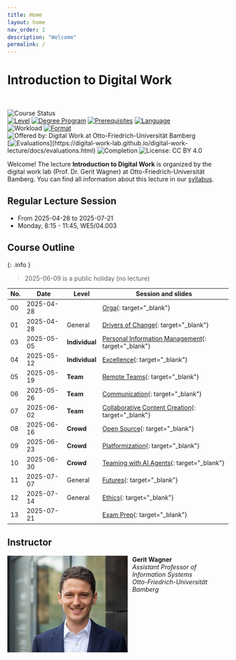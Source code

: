 ```yaml
---
title: Home
layout: home
nav_order: 1
description: "Welcome"
permalink: /
---
```


# Introduction to Digital Work

<br>

![Course Status](https://img.shields.io/badge/Course%20upcoming-Summer%20semester%202025-green)<br>
[![Level](https://img.shields.io/badge/Level-Bachelor-blue)](https://digital-work-lab.github.io/digital-work-lecture/docs/syllabus.html)
[![Degree Program](https://img.shields.io/badge/Degree%20Program-WI%20|%20ISM-blue)](https://digital-work-lab.github.io/digital-work-lecture/docs/syllabus.html)
[![Prerequisites](https://img.shields.io/badge/Prerequisites-None-blue)](https://digital-work-lab.github.io/digital-work-lecture/docs/syllabus.html)
[![Language](https://img.shields.io/badge/Language-Sessions%20in%20German,%20Materials%20in%20English-blue)](https://digital-work-lab.github.io/digital-work-lecture/docs/syllabus.html)<br>
![Workload](https://img.shields.io/badge/Work%20load-180h%20(6%20ECTS)-blue)
[![Format](https://img.shields.io/badge/Format-In%20person-blue)](https://digital-work-lab.github.io/digital-work-lecture/docs/syllabus.html)
![Offered by: Digital Work at Otto-Friedrich-Universität Bamberg](https://img.shields.io/badge/Offered%20by-%20Digital%20Work%20(Otto--Friedrich--Universit%C3%A4t%20Bamberg)-blue)<br>
[![Evaluations](https://img.shields.io/badge/Rating-★★★★★%20(4.8%20/%205)-yellow)](https://digital-work-lab.github.io/digital-work-lecture/docs/evaluations.html)
![Completion](https://img.shields.io/badge/Enrollment-30%20students-green)
![License: CC BY 4.0](https://img.shields.io/badge/License-CC%20BY%204.0-green.svg)

Welcome!
The lecture **Introduction to Digital Work** is organized by the digital work lab (Prof. Dr. Gerit Wagner) at Otto-Friedrich-Universität Bamberg.
You can find all information about this lecture in our [syllabus](docs/syllabus.html).

## Regular Lecture Session

- From 2025-04-28 to 2025-07-21
- Monday, 8:15 - 11:45, WE5/04.003

## Course Outline

{: .info }
> 2025-06-09 is a public holiday (no lecture)

| No. | Date       | Level           | Session and slides                                                                                      |
|-----|------------|-----------------|---------------------------------------------------------------------------------------------------------|
| 00  | 2025-04-28 |                 | [Orga](output/00-orga.html){: target="_blank"}                                                          |
| 01  | 2025-04-28 | General         | [Drivers of Change](output/01-drivers-of-change.html){: target="_blank"}                                |
| 03  | 2025-05-05 | **Individual**  | [Personal Information Management](output/03-personal-information-management.html){: target="_blank"}    |
| 04  | 2025-05-12 | **Individual**  | [Excellence](output/04-excellence.html){: target="_blank"}                                              |
| 05  | 2025-05-19 | **Team**        | [Remote Teams](output/05-remote-teams.html){: target="_blank"}                                          |
| 06  | 2025-05-26 | **Team**        | [Communication](output/06-communication.html){: target="_blank"}                                        |
| 07  | 2025-06-02 | **Team**        | [Collaborative Content Creation](output/07-collaborative-content-creation.html){: target="_blank"}      |
| 08  | 2025-06-16 | **Crowd**       | [Open Source](output/08-open-source.html){: target="_blank"}                                            |
| 09  | 2025-06-23 | **Crowd**       | [Platformization](output/09-platformization.html){: target="_blank"}                                    |
| 10  | 2025-06-30 | **Crowd**       | [Teaming with AI Agents](output/10-teaming-with-ai-agents.html){: target="_blank"}                      |
| 11  | 2025-07-07 | General         | [Futures](output/11-futures.html){: target="_blank"}                                                    |
| 12  | 2025-07-14 | General         | [Ethics](output/12-ethics.html){: target="_blank"}                                                      |
| 13  | 2025-07-21 |                 | [Exam Prep](output/13-exam-prep.html){: target="_blank"}                                                |

<!-- | 02  | 2025-05-05 | **Individual**  | [Basics of Individual Work](output/02-basics-of-individual-work.html){: target="_blank"}                | -->

<!-- 
🎙️ Online
📋 Collect summaries for exam
-->

## Instructor

<img src="assets/gerit_wagner.jpg" alt="Gerit Wagner (Foto: Tim Kipphan)" style="height: 220px; float: left; padding-right: 10px;">

**Gerit Wagner**  
*Assistant Professor of Information Systems*  
*Otto-Friedrich-Universität Bamberg*

<br style="clear:both">

<!-- 
My name is Gerit Wagner, and I am your instructor. I enjoy coding, solving programming puzzles, and building tools that are useful for others. In this project, you can contribute to one of my most significant packages: [CoLRev](https://github.com/CoLRev-Environment/colrev). 
-->